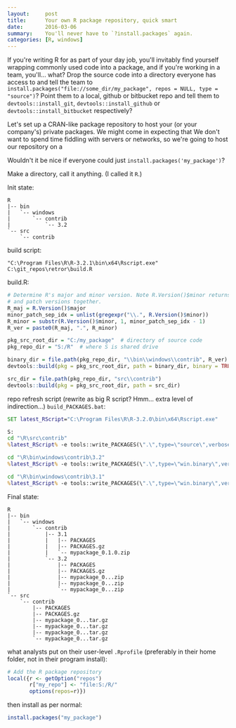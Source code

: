 ```yaml
---
layout:     post
title:      Your own R package repository, quick smart
date:       2016-03-06
summary:    You'll never have to `?install.packages` again.
categories: [R, windows]
---
```




If you're writing R for as part of your day job, you'll invitably find yourself wrapping commonly used code into a package, and if you're working in a team, you'll... what? Drop the source code into a directory everyone has access to and tell the team to `install.packages("file://some_dir/my_package", repos = NULL, type = "source")`? Point them to a local, github or bitbucket repo and tell them to `devtools::install_git`,  `devtools::install_github` or `devtools::install_bitbucket` respectively?

Let's set up a CRAN-like package repository to host your (or your company's) private packages. We might come in expecting that We don't want to spend time fiddling with servers or networks, so we're going to host our repository on a 

Wouldn't it be nice if everyone could just `install.packages('my_package')`?

Make a directory, call it anything. (I called it `R`.)

Init state:

```
R
|-- bin
|   `-- windows
|       `-- contrib
|           `-- 3.2
`-- src
    `-- contrib
```

build script:
```posh
"C:\Program Files\R\R-3.2.1\bin\x64\Rscript.exe" C:\git_repos\retror\build.R
```

build.R:
```r
# Determine R's major and minor version. Note R.Version()$minor returns minor
# and patch versions together.
R_maj = R.Version()$major
minor_patch_sep_idx = unlist(gregexpr("\\.", R.Version()$minor))
R_minor = substr(R.Version()$minor, 1, minor_patch_sep_idx - 1)
R_ver = paste0(R_maj, ".", R_minor)

pkg_src_root_dir = "C:/my_package"  # directory of source code
pkg_repo_dir = "S:/R"  # where S is shared drive

binary_dir = file.path(pkg_repo_dir, "\\bin\\windows\\contrib", R_ver)
devtools::build(pkg = pkg_src_root_dir, path = binary_dir, binary = TRUE)

src_dir = file.path(pkg_repo_dir, "src\\contrib")
devtools::build(pkg = pkg_src_root_dir, path = src_dir)
```


repo refresh script (rewrite as big R script? Hmm... extra level of indirection...) `build_PACKAGES.bat`:
```bat
SET latest_RScript="C:\Program Files\R\R-3.2.0\bin\x64\Rscript.exe"

S:
cd "\R\src\contrib"
%latest_RScript% -e tools::write_PACKAGES(\".\",type=\"source\",verbose=TRUE)

cd "\R\bin\windows\contrib\3.2"
%latest_RScript% -e tools::write_PACKAGES(\".\",type=\"win.binary\",verbose=TRUE)

cd "\R\bin\windows\contrib\3.1"
%latest_RScript% -e tools::write_PACKAGES(\".\",type=\"win.binary\",verbose=TRUE)
```


Final state:

```
R
|-- bin
|   `-- windows
|       `-- contrib
|           |-- 3.1
|           |   |-- PACKAGES
|           |   |-- PACKAGES.gz
|           |   `-- mypackage_0.1.0.zip
|           `-- 3.2
|               |-- PACKAGES
|               |-- PACKAGES.gz
|               |-- mypackage_0...zip
|               |-- mypackage_0...zip
|               `-- mypackage_0...zip
`-- src
    `-- contrib
        |-- PACKAGES
        |-- PACKAGES.gz
        |-- mypackage_0...tar.gz
        |-- mypackage_0...tar.gz
        |-- mypackage_0...tar.gz
        `-- mypackage_0...tar.gz
```

what analysts put on their user-level `.Rprofile` (preferably in their home folder, not in their program install):
```r
# Add the R package repository
local({r <- getOption("repos")
       r["my_repo"] <- "file:S:/R/"
       options(repos=r)})
```

then install as per normal:
```r
install.packages("my_package")
```
